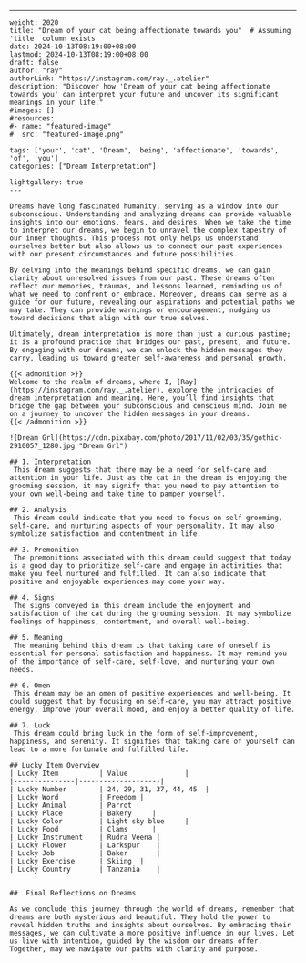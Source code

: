 ---
    weight: 2020
    title: "Dream of your cat being affectionate towards you"  # Assuming 'title' column exists
    date: 2024-10-13T08:19:00+08:00
    lastmod: 2024-10-13T08:19:00+08:00
    draft: false
    author: "ray"
    authorLink: "https://instagram.com/ray._.atelier"
    description: "Discover how 'Dream of your cat being affectionate towards you' can interpret your future and uncover its significant meanings in your life."
    #images: []
    #resources:
    #- name: "featured-image"
    #  src: "featured-image.png"
    
    tags: ['your', 'cat', 'Dream', 'being', 'affectionate', 'towards', 'of', 'you']
    categories: ["Dream Interpretation"]
    
    lightgallery: true
    ---
    
    Dreams have long fascinated humanity, serving as a window into our subconscious. Understanding and analyzing dreams can provide valuable insights into our emotions, fears, and desires. When we take the time to interpret our dreams, we begin to unravel the complex tapestry of our inner thoughts. This process not only helps us understand ourselves better but also allows us to connect our past experiences with our present circumstances and future possibilities.
    
    By delving into the meanings behind specific dreams, we can gain clarity about unresolved issues from our past. These dreams often reflect our memories, traumas, and lessons learned, reminding us of what we need to confront or embrace. Moreover, dreams can serve as a guide for our future, revealing our aspirations and potential paths we may take. They can provide warnings or encouragement, nudging us toward decisions that align with our true selves.
    
    Ultimately, dream interpretation is more than just a curious pastime; it is a profound practice that bridges our past, present, and future. By engaging with our dreams, we can unlock the hidden messages they carry, leading us toward greater self-awareness and personal growth.
    
    {{< admonition >}}
    Welcome to the realm of dreams, where I, [Ray](https://instagram.com/ray._.atelier), explore the intricacies of dream interpretation and meaning. Here, you’ll find insights that bridge the gap between your subconscious and conscious mind. Join me on a journey to uncover the hidden messages in your dreams.
    {{< /admonition >}}
    
    ![Dream Grl](https://cdn.pixabay.com/photo/2017/11/02/03/35/gothic-2910057_1280.jpg "Dream Grl")
    
    ## 1. Interpretation
     This dream suggests that there may be a need for self-care and attention in your life. Just as the cat in the dream is enjoying the grooming session, it may signify that you need to pay attention to your own well-being and take time to pamper yourself.
    
    ## 2. Analysis
     This dream could indicate that you need to focus on self-grooming, self-care, and nurturing aspects of your personality. It may also symbolize satisfaction and contentment in life.
    
    ## 3. Premonition
     The premonitions associated with this dream could suggest that today is a good day to prioritize self-care and engage in activities that make you feel nurtured and fulfilled. It can also indicate that positive and enjoyable experiences may come your way.
    
    ## 4. Signs
     The signs conveyed in this dream include the enjoyment and satisfaction of the cat during the grooming session. It may symbolize feelings of happiness, contentment, and overall well-being.
    
    ## 5. Meaning
     The meaning behind this dream is that taking care of oneself is essential for personal satisfaction and happiness. It may remind you of the importance of self-care, self-love, and nurturing your own needs.
    
    ## 6. Omen
     This dream may be an omen of positive experiences and well-being. It could suggest that by focusing on self-care, you may attract positive energy, improve your overall mood, and enjoy a better quality of life.
    
    ## 7. Luck
     This dream could bring luck in the form of self-improvement, happiness, and serenity. It signifies that taking care of yourself can lead to a more fortunate and fulfilled life.
    
    ## Lucky Item Overview
    | Lucky Item          | Value              |
    |---------------|--------------------|
    | Lucky Number        | 24, 29, 31, 37, 44, 45  |
    | Lucky Word          | Freedom |
    | Lucky Animal        | Parrot |
    | Lucky Place         | Bakery     |
    | Lucky Color         | Light sky blue     |
    | Lucky Food          | Clams      |
    | Lucky Instrument    | Rudra Veena |
    | Lucky Flower        | Larkspur    |
    | Lucky Job           | Baker       |
    | Lucky Exercise      | Skiing  |
    | Lucky Country       | Tanzania    |
    
    
    ##  Final Reflections on Dreams
    
    As we conclude this journey through the world of dreams, remember that dreams are both mysterious and beautiful. They hold the power to reveal hidden truths and insights about ourselves. By embracing their messages, we can cultivate a more positive influence in our lives. Let us live with intention, guided by the wisdom our dreams offer. Together, may we navigate our paths with clarity and purpose.
    